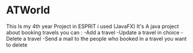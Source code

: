 # ATWorld
This Is my 4th year Project in ESPRIT i used (JavaFX)
It's A java project about booking travels 
you can :
-Add a  travel 
-Update a  travel in choice 
-Delete  a travel 
-Send a mail to the  people  who booked in a travel you want to delete

